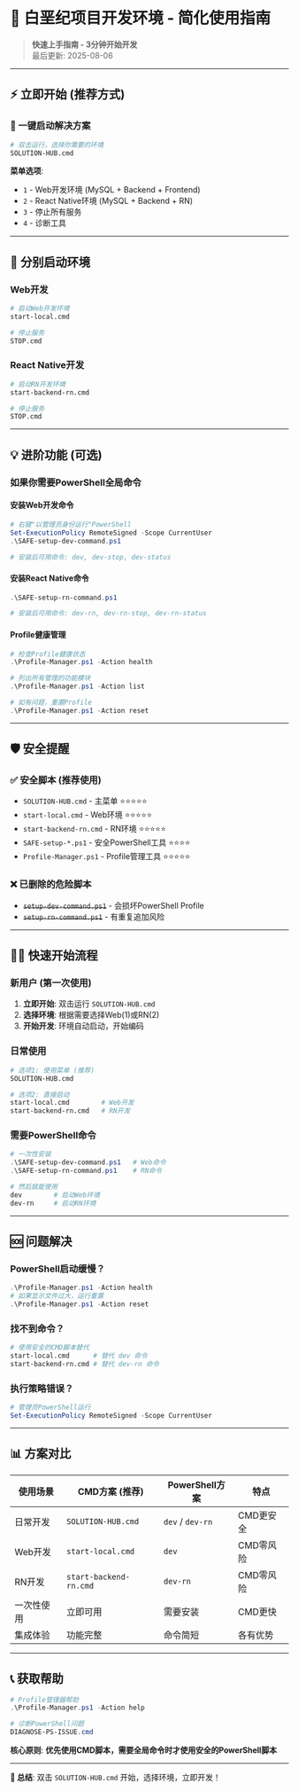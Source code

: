 # 🚀 白垩纪项目开发环境 - 简化使用指南

> **快速上手指南 - 3分钟开始开发**  
> 最后更新: 2025-08-06

---

## ⚡ 立即开始 (推荐方式)

### 🎯 一键启动解决方案

```bash
# 双击运行，选择你需要的环境
SOLUTION-HUB.cmd
```

**菜单选项**:
- `1` - Web开发环境 (MySQL + Backend + Frontend)
- `2` - React Native环境 (MySQL + Backend + RN)  
- `3` - 停止所有服务
- `4` - 诊断工具

---

## 🔧 分别启动环境

### Web开发
```bash
# 启动Web开发环境
start-local.cmd

# 停止服务
STOP.cmd
```

### React Native开发
```bash
# 启动RN开发环境  
start-backend-rn.cmd

# 停止服务
STOP.cmd
```

---

## 💡 进阶功能 (可选)

### 如果你需要PowerShell全局命令

#### 安装Web开发命令
```powershell
# 右键"以管理员身份运行"PowerShell
Set-ExecutionPolicy RemoteSigned -Scope CurrentUser
.\SAFE-setup-dev-command.ps1

# 安装后可用命令: dev, dev-stop, dev-status
```

#### 安装React Native命令  
```powershell
.\SAFE-setup-rn-command.ps1

# 安装后可用命令: dev-rn, dev-rn-stop, dev-rn-status
```

#### Profile健康管理
```powershell
# 检查Profile健康状态
.\Profile-Manager.ps1 -Action health

# 列出所有管理的功能模块
.\Profile-Manager.ps1 -Action list

# 如有问题，重置Profile
.\Profile-Manager.ps1 -Action reset
```

---

## 🛡️ 安全提醒

### ✅ 安全脚本 (推荐使用)
- `SOLUTION-HUB.cmd` - 主菜单 ⭐⭐⭐⭐⭐
- `start-local.cmd` - Web环境 ⭐⭐⭐⭐⭐  
- `start-backend-rn.cmd` - RN环境 ⭐⭐⭐⭐⭐
- `SAFE-setup-*.ps1` - 安全PowerShell工具 ⭐⭐⭐⭐
- `Profile-Manager.ps1` - Profile管理工具 ⭐⭐⭐⭐⭐

### ❌ 已删除的危险脚本
- ~~`setup-dev-command.ps1`~~ - 会损坏PowerShell Profile
- ~~`setup-rn-command.ps1`~~ - 有重复追加风险

---

## 🏃‍♂️ 快速开始流程

### 新用户 (第一次使用)
1. **立即开始**: 双击运行 `SOLUTION-HUB.cmd`
2. **选择环境**: 根据需要选择Web(1)或RN(2)
3. **开始开发**: 环境自动启动，开始编码

### 日常使用
```bash
# 选项1: 使用菜单 (推荐)
SOLUTION-HUB.cmd

# 选项2: 直接启动
start-local.cmd        # Web开发
start-backend-rn.cmd   # RN开发
```

### 需要PowerShell命令
```powershell
# 一次性安装
.\SAFE-setup-dev-command.ps1   # Web命令
.\SAFE-setup-rn-command.ps1    # RN命令

# 然后就能使用
dev        # 启动Web环境
dev-rn     # 启动RN环境
```

---

## 🆘 问题解决

### PowerShell启动缓慢？
```powershell
.\Profile-Manager.ps1 -Action health
# 如果显示文件过大，运行重置
.\Profile-Manager.ps1 -Action reset
```

### 找不到命令？
```bash
# 使用安全的CMD脚本替代
start-local.cmd      # 替代 dev 命令
start-backend-rn.cmd # 替代 dev-rn 命令
```

### 执行策略错误？
```powershell
# 管理员PowerShell运行
Set-ExecutionPolicy RemoteSigned -Scope CurrentUser
```

---

## 📊 方案对比

| 使用场景 | CMD方案 (推荐) | PowerShell方案 | 特点 |
|---------|---------------|---------------|------|
| 日常开发 | `SOLUTION-HUB.cmd` | `dev` / `dev-rn` | CMD更安全 |
| Web开发 | `start-local.cmd` | `dev` | CMD零风险 |
| RN开发 | `start-backend-rn.cmd` | `dev-rn` | CMD零风险 |
| 一次性使用 | 立即可用 | 需要安装 | CMD更快 |
| 集成体验 | 功能完整 | 命令简短 | 各有优势 |

---

## 📞 获取帮助

```powershell
# Profile管理器帮助
.\Profile-Manager.ps1 -Action help

# 诊断PowerShell问题  
DIAGNOSE-PS-ISSUE.cmd
```

**核心原则**: **优先使用CMD脚本，需要全局命令时才使用安全的PowerShell脚本**

---

**🎯 总结**: 双击 `SOLUTION-HUB.cmd` 开始，选择环境，立即开发！